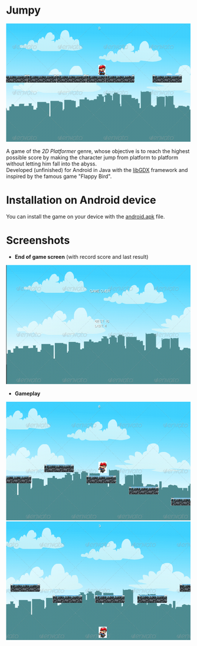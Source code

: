 # Jumpy

<img src="screenshots/inicio.png" width="500">

A game of the *2D Platformer* genre, whose objective is to reach the highest possible score by making the character jump from platform to platform without letting him fall into the abyss.<br>
Developed (unfinished) for Android in Java with the [libGDX](https://libgdx.badlogicgames.com/) framework and inspired by the famous game "Flappy Bird".

# Installation on Android device

You can install the game on your device with the [android.apk](https://github.com/Adtx/Jumpy/blob/master/out/production/android/android.apk) file.

# Screenshots

* **End of game screen** (with record score and last result)

<img src="screenshots/game-over.png" width="500">

* **Gameplay**

<img src="screenshots/jumping.png" width="500">
<img src="screenshots/missed.png" width="500">
